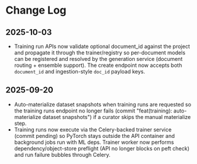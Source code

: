 # Change Log

## 2025-10-03
- Training run APIs now validate optional document_id against the project and propagate it through the trainer/registry so per-document models can be registered and resolved by the generation service (document routing + ensemble support). The create endpoint now accepts both `document_id` and ingestion-style `doc_id` payload keys.

## 2025-09-20
- Auto-materialize dataset snapshots when training runs are requested so the training runs endpoint no longer fails (commit "feat(training): auto-materialize dataset snapshots") if a curator skips the manual materialize step.
- Training runs now execute via the Celery-backed trainer service (commit pending) so PyTorch stays outside the API container and background jobs run with ML deps. Trainer worker now performs dependency/object-store preflight (API no longer blocks on peft check) and run failure bubbles through Celery.


